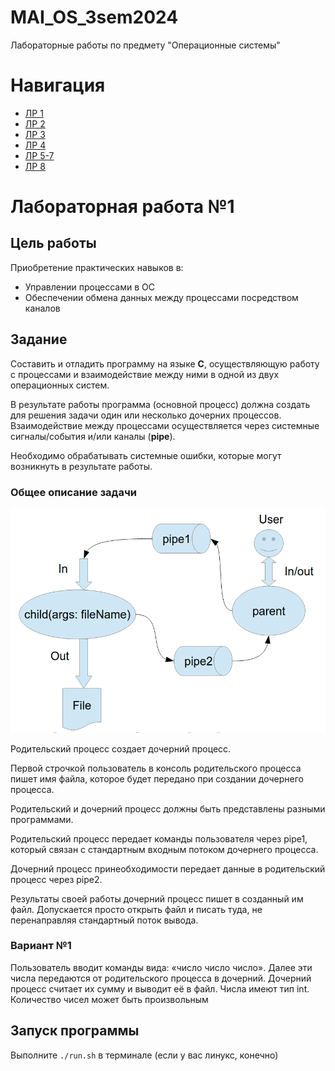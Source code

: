 # MAI_OS_3sem2024
Лабораторные работы по предмету "Операционные системы"

# Навигация
- [ЛР 1](https://github.com/Matvey26/MAI_OS_3sem2024/tree/lab1)
- [ЛР 2](https://github.com/Matvey26/MAI_OS_3sem2024/tree/lab2)
- [ЛР 3](https://github.com/Matvey26/MAI_OS_3sem2024/tree/lab3)
- [ЛР 4](https://github.com/Matvey26/MAI_OS_3sem2024/tree/lab4)
- [ЛР 5-7](https://github.com/Matvey26/MAI_OS_3sem2024/tree/lab5-7)
- [ЛР 8](https://github.com/Matvey26/MAI_OS_3sem2024/tree/lab8)

# Лабораторная работа №1

## Цель работы

Приобретение практических навыков в:

- Управлении процессами в ОС
- Обеспечении обмена данных между процессами посредством каналов

## Задание

Составить и отладить программу на языке **C**, осуществляющую работу с процессами и взаимодействие между ними в одной из двух операционных систем.

В результате работы программа (основной процесс) должна создать для решения задачи один или несколько дочерних процессов. Взаимодействие между процессами осуществляется через системные сигналы/события и/или каналы (**pipe**).

Необходимо обрабатывать системные ошибки, которые могут возникнуть в результате работы.

### Общее описание задачи 

![Иллюстрация к задаче](img/image.png)

Родительский процесс создает дочерний процесс.

Первой строчкой пользователь в консоль родительского процесса пишет имя файла, которое будет передано при создании дочернего процесса.

Родительский и дочерний процесс должны быть представлены разными программами.

Родительский процесс передает команды пользователя через pipe1, который связан с стандартным входным потоком дочернего процесса.

Дочерний процесс принеобходимости передает данные в родительский процесс через pipe2.

Результаты своей работы дочерний процесс пишет в созданный им файл. Допускается просто открыть файл и писать туда, не перенаправляя стандартный поток вывода.

### Вариант №1

Пользователь вводит команды вида: «число число число<endline>». Далее эти числа передаются от родительского процесса в дочерний. Дочерний процесс считает их сумму и выводит её в файл. Числа имеют тип int. Количество чисел может быть произвольным

## Запуск программы

Выполните `./run.sh` в терминале (если у вас линукс, конечно)